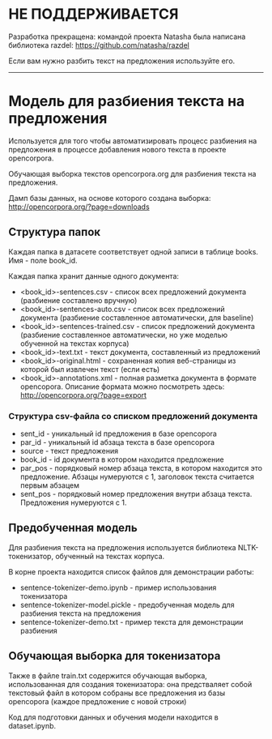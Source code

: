 # НЕ ПОДДЕРЖИВАЕТСЯ 

Разработка прекращена: командой проекта Natasha была написана библиотека razdel: https://github.com/natasha/razdel

Если вам нужно разбить текст на предложения используйте его.

-----------------------------------

# Модель для разбиения текста на предложения

Используется для того чтобы автоматизировать процесс разбиения на предложения в процессе добавления нового текста в проекте opencorpora.

Обучающая выборка текстов opencorpora.org для разбиения текста на предложения.

Дамп базы данных, на основе которого создана выборка: http://opencorpora.org/?page=downloads


## Структура папок

Каждая папка в датасете соответствует одной записи в таблице books. Имя - поле book_id.

Каждая папка хранит данные одного документа:
* <book_id>-sentences.csv - список всех предложений документа (разбиение составлено вручную)
* <book_id>-sentences-auto.csv - список всех предложений документа (разбиение составленное автоматически, для baseline)
* <book_id>-sentences-trained.csv - список предложений документа (разбиение составленное автоматически, но уже моделью обученной на текстах корпуса)
* <book_id>-text.txt - текст документа, составленный из предложений
* <book_id>-original.html - сохраненная копия веб-страницы из которой был извлечен текст (если есть)
* <book_id>-annotations.xml - полная разметка документа в формате opencopora. Описание формата можно посмотреть здесь: http://opencorpora.org/?page=export

### Структура csv-файла со списком предложений документа

* sent_id - уникальный id предложения в базе opencopora
* par_id - уникальный id абзаца текста в базе opencopora
* source - текст предложения
* book_id - id документа в котором находится предложение
* par_pos - порядковый номер абзаца текста, в котором находится это предложение. Абзацы нумеруются с 1, заголовок текста считается первым абзацем
* sent_pos - порядковый номер предложения внутри абзаца текста. Предложения нумеруются с 1.

## Предобученная модель

Для разбиения текста на предложения используется библиотека NLTK-токенизатор, обученный на текстах корпуса.

В корне проекта находится список файлов для демонстрации работы:
* sentence-tokenizer-demo.ipynb - пример использования токенизатора
* sentence-tokenizer-model.pickle - предобученная модель для разбиения текста на предложения
* sentence-tokenizer-demo.txt - пример текста для демонстрации разбиения

## Обучающая выборка для токенизатора

Также в файле train.txt содержится обучающая выборка, использованная для создания токенизатора: она предстваляет собой текстовый файл в котором собраны все предложения из базы opencopora (каждое предложение с новой строки)

Код для подготовки данных и обучения модели находится в dataset.ipynb. 
